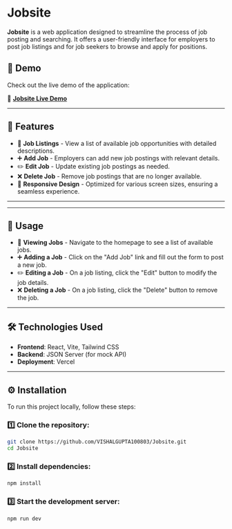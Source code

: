 # Jobsite

**Jobsite** is a web application designed to streamline the process of job posting and searching. It offers a user-friendly interface for employers to post job listings and for job seekers to browse and apply for positions.

## 🚀 Demo
Check out the live demo of the application:

🔗 **[Jobsite Live Demo](https://jobsite-virid.vercel.app/)**

---

## 📌 Features
- 📝 **Job Listings** - View a list of available job opportunities with detailed descriptions.
- ➕ **Add Job** - Employers can add new job postings with relevant details.
- ✏️ **Edit Job** - Update existing job postings as needed.
- ❌ **Delete Job** - Remove job postings that are no longer available.
- 📱 **Responsive Design** - Optimized for various screen sizes, ensuring a seamless experience.

---

---

## 🎯 Usage
- 📝 **Viewing Jobs** - Navigate to the homepage to see a list of available jobs.
- ➕ **Adding a Job** - Click on the "Add Job" link and fill out the form to post a new job.
- ✏️ **Editing a Job** - On a job listing, click the "Edit" button to modify the job details.
- ❌ **Deleting a Job** - On a job listing, click the "Delete" button to remove the job.

---

## 🛠️ Technologies Used
- **Frontend**: React, Vite, Tailwind CSS  
- **Backend**: JSON Server (for mock API)  
- **Deployment**: Vercel  

---

## ⚙️ Installation
To run this project locally, follow these steps:

### 1️⃣ **Clone the repository**:
   ```bash
   git clone https://github.com/VISHALGUPTA100803/Jobsite.git
   cd Jobsite
```
### 2️⃣ **Install dependencies**:
   ```bash
   npm install
```
### 3️⃣ **Start the development server**:
   ```bash
   npm run dev
 ```

